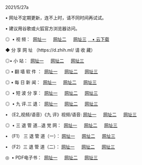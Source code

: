 <p>2021/5/27a
<p>• 网址不定期更新，连不上时，请不同时间再试试。
<p>• 建议用谷歌或火狐官方浏览器访问。
<p>◎  • 视 频： 
<a href="http://hic.aud.bar/" target="_blank">网址一</a> 　 
<a href="http://htl.aud.bar/" target="_blank">网址二</a> 　 
<a href="http://hpv.aud.bar/b.html" target="_blank">网址三</a>
<a href="https://yadi.sk/d/d0sUeAOpal3njw" target="_blank">　• 云下载 </a></p>
<p>◆ 分 享 网 址 <a href="http://hpv.aud.bar/a.html"></a>（https://d.zhih.ml/ 请 收 藏） </p>

<p>◎•  小 站：  
<a href="http://hic.aud.bar/f.html" target="_blank">网址一</a> 　 
<a href="http://htl.aud.bar/h.html" target="_blank">网址二</a> 　 
<a href="http://hpv.aud.bar/k/" target="_blank">网址三</a></p><p>

<p>◎  • 翻 墙 软 件 ：  
<a href="http://hic.aud.bar/ff/" target="_blank">网址一</a> 　 
<a href="http://htl.aud.bar/s/read/a1_nd.html" target="_blank">网址二</a> 　 
<a href="http://hpv.aud.bar/ff/index.html" target="_blank">网址三</a></p>
<p>◎  • 每 日 新 闻：  
<a href="http://hic.aud.bar/day/" target="_blank">网址一</a> 　 
<a href="http://htl.aud.bar/day/" target="_blank">网址二</a> 　 
<a href="http://htl.aud.bar/day/index.html" target="_blank">网址三</a></p>
<p>◎   • 短 波 分 享：  
<a href="http://hic.aud.bar/h/" target="_blank">网址一</a> 　 
<a href="http://hpv.aud.bar/h/" target="_blank">网址二</a> 　 
<a href="http://htl.aud.bar/h/index.html" target="_blank">网址三</a></p>
<p>◎   • 九 评.三 退：  
<a href="http://hic.aud.bar/t/" target="_blank">网址一</a> 　 
<a href="http://hpv.aud.bar/v2/index.html" target="_blank">网址二</a> 　 
<a href="http://htl.aud.bar/tt/index.html" target="_blank">网址三</a> 　</p>
<p>  • （E2_视频/语音）《九 评》视频/语音: 
<a href="http://hic.aud.bar/7738.html" target="_blank">网址一</a> 　 
<a href="http://hpv.aud.bar/7614.html" target="_blank">网址二</a> 　 
<a href="http://htl.aud.bar/7633.html" target="_blank">网址三</a></p>
<p>◎   • 三 退 管 道...退 党 网：  
<a href="http://hic.aud.bar/go/td1.html" target="_blank">网址一</a> 　 
<a href="http://hpv.aud.bar/go/td2.html" target="_blank">网址二</a> 　 
<a href="http://htl.aud.bar/go/td3.html" target="_blank">网址三</a></p>
<p>  • （F1） 三 退 管 道（一）： 
<a href="http://hic.aud.bar/dd/" target="_blank">网址一</a> 　 
<a href="http://hpv.aud.bar/s/read/a1_tdx.html" target="_blank">网址二</a> 　 
<a href="http://htl.aud.bar/dd/" target="_blank">网址三</a></p>
<p>  • （F2）三 退 管 道（二）： 
<a href="http://hpv.aud.bar/d/" target="_blank">网址一</a> 　 
<a href="http://hic.aud.bar/d/index.html" target="_blank">网址二</a> 　 
<a href="http://htl.aud.bar/d/" target="_blank">网址三</a></p>
<p>◎   • PDF电子书：  
<a href="http://hic.aud.bar/p/" target="_blank">网址一</a> 　 
<a href="http://htl.aud.bar/p/index.html" target="_blank">网址二</a> 　 
<a href="http://hpv.aud.bar/p/" target="_blank">网址三</a></p>
